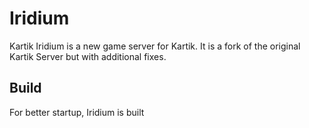 # Iridium

Kartik Iridium is a new game server for Kartik. It is a fork of the original Kartik Server but with additional fixes.

## Build

For better startup, Iridium is built